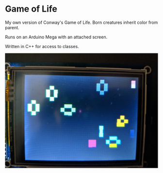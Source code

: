 # Game of Life

My own version of Conway's Game of Life. Born creatures inherit color from parent.

Runs on an Arduino Mega with an attached screen.

Written in C++ for access to classes.

![Game of Life on Arduino Mega](game_of_life.jpg)
